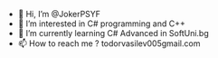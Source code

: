 - 👋 Hi, I’m @JokerPSYF
- 👀 I’m interested in C# programming and C++
- 🌱 I’m currently learning C# Advanced in SoftUni.bg
- 📫 How to reach me ? todorvasilev005gmail.com

<!---
JokerPSYF/JokerPSYF is a ✨ special ✨ repository because its `README.md` (this file) appears on your GitHub profile.
You can click the Preview link to take a look at your changes.
--->
